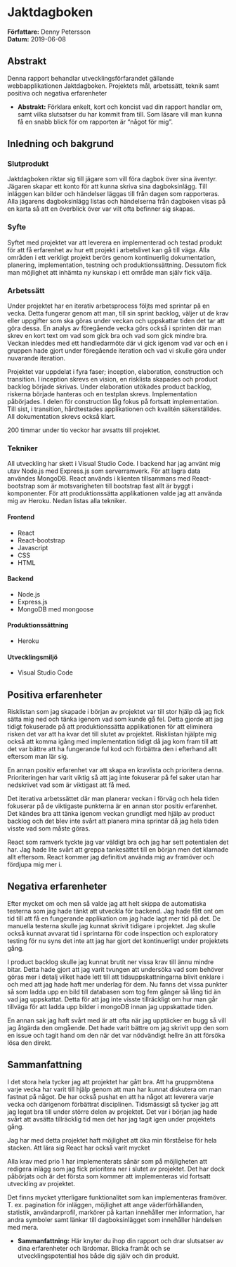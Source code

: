 # Jaktdagboken
**Författare:** Denny Petersson  
**Datum:** 2019-06-08  

## Abstrakt
Denna rapport behandlar utvecklingsförfarandet gällande webbapplikationen Jaktdagboken. Projektets mål, arbetssätt, teknik samt positiva och negativa erfarenheter 

-   **Abstrakt:**  Förklara enkelt, kort och koncist vad din rapport handlar om, samt vilka slutsatser du har kommit fram till. Som läsare vill man kunna få en snabb blick för om rapporten är “något för mig”.

## Inledning och bakgrund
### Slutprodukt
Jaktdagboken riktar sig till jägare som vill föra dagbok över sina äventyr. Jägaren skapar ett konto för att kunna skriva sina dagboksinlägg. Till inläggen kan bilder och händelser läggas till från dagen som rapporteras. Alla jägarens dagboksinlägg listas och händelserna från dagboken visas på en karta så att en överblick över var vilt ofta befinner sig skapas.

### Syfte
Syftet med projektet var att leverera en implementerad och testad produkt för att få erfarenhet av hur ett projekt i arbetslivet kan gå till väga. Alla områden i ett verkligt projekt berörs genom kontinuerlig dokumentation, planering, implementation, testning och produktionssättning. Dessutom fick man möjlighet att inhämta ny kunskap i ett område man själv fick välja.

### Arbetssätt
Under projektet har en iterativ arbetsprocess följts med sprintar på en vecka. Detta fungerar genom att man, till sin sprint backlog, väljer ut de krav eller uppgifter som ska göras under veckan och uppskattar tiden det tar att göra dessa. En analys av föregående vecka görs också i sprinten där man skrev en kort text om vad som gick bra och vad som gick mindre bra. Veckan inleddes med ett handledarmöte där vi gick igenom vad var och en i gruppen hade gjort under föregående iteration och vad vi skulle göra under nuvarande iteration.  

Projektet var uppdelat i fyra faser; inception, elaboration, construction och transition. I inception skrevs en vision, en risklista skapades och  product backlog började skrivas. Under elaboration utökades product backlog, riskerna började hanteras och en testplan skrevs. Implementation påbörjades. I delen för construction låg fokus på fortsatt implementation. Till sist, i transition, hårdtestades applikationen och kvalitén säkerställdes. All dokumentation skrevs också klart.

200 timmar under tio veckor har avsatts till projektet. 

### Tekniker
All utveckling har skett i Visual Studio Code. I backend har jag använt mig utav Node.js med Express.js som serverramverk. För att lagra data användes MongoDB. React används i klienten tillsammans med React-bootstrap som är motsvarigheten till bootstrap fast allt är byggt i komponenter. För att produktionssätta applikationen valde jag att använda mig av Heroku. Nedan listas alla tekniker.

#### Frontend
- React
- React-bootstrap
- Javascript
- CSS
- HTML
#### Backend
- Node.js
- Express.js
- MongoDB med mongoose
#### Produktionssättning
- Heroku
#### Utvecklingsmiljö
- Visual Studio Code

## Positiva erfarenheter
Risklistan som jag skapade i början av projektet var till stor hjälp då jag fick sätta mig ned och tänka igenom vad som kunde gå fel. Detta gjorde att jag tidigt fokuserade på att produktionssätta applikationen för att eliminera risken det var att ha kvar det till slutet av projektet. Risklistan hjälpte mig också att komma igång med implementation tidigt då jag kom fram till att det var bättre att ha fungerande ful kod och förbättra den i efterhand allt eftersom man lär sig.  

En annan positiv erfarenhet var att skapa en kravlista och prioritera denna. Prioriteringen har varit viktig så att jag inte fokuserar på fel saker utan har nedskrivet vad som är viktigast att få med. 

Det iterativa arbetssättet där man planerar veckan i förväg och hela tiden fokuserar på de viktigaste punkterna är en annan stor positiv erfarenhet. Det kändes bra att tänka igenom veckan grundligt med hjälp av product backlog och det blev inte svårt att planera mina sprintar då jag hela tiden visste vad som måste göras.

React som ramverk tyckte jag var väldigt bra och jag har sett potentialen det har. Jag hade lite svårt att greppa tankesättet till en början men det klarnade allt eftersom. React kommer jag definitivt använda mig av framöver och fördjupa mig mer i.

## Negativa erfarenheter
Efter mycket om och men så valde jag att helt skippa de automatiska testerna som jag hade tänkt att utveckla för backend. Jag hade fått ont om tid till att få en fungerande applikation om jag hade lagt mer tid på det. De manuella testerna skulle jag kunnat skrivit tidigare i projektet. Jag skulle också kunnat avvarat tid i sprintarna för code inspection och exploratory testing för nu syns det inte att jag har gjort det kontinuerligt under projektets gång.

I product backlog skulle jag kunnat brutit ner vissa krav till ännu mindre bitar. Detta hade gjort att jag varit tvungen att undersöka vad som behöver göras mer i detalj vilket hade lett till att tidsuppskattningarna blivit enklare i och med att jag hade haft mer underlag för dem. Nu fanns det vissa punkter så som ladda upp en bild till databasen som tog fem gånger så lång tid än vad jag uppskattat. Detta för att jag inte visste tillräckligt om hur man går tillväga för att ladda upp bilder i mongoDB innan jag uppskattade tiden.

En annan sak jag haft svårt med är att ofta när jag upptäcker en bugg så vill jag åtgärda den omgående. Det hade varit bättre om jag skrivit upp den som en issue och tagit hand om den när det var nödvändigt hellre än att försöka lösa den direkt.

## Sammanfattning
I det stora hela tycker jag att projektet har gått bra. Att ha gruppmötena varje vecka har varit till hjälp genom att man har kunnat diskutera om man fastnat på något. De har också pushat en att ha något att leverera varje vecka och därigenom förbättrat disciplinen. Tidsmässigt så tycker jag att jag legat bra till under större delen av projektet. Det var i början jag hade svårt att avsätta tillräcklig tid men det har jag tagit igen under projektets gång. 

Jag har med detta projektet haft möjlighet att öka min förståelse för hela stacken. Att lära sig React har också varit mycket 

Alla krav med prio 1 har implementerats sånär som på möjligheten att redigera inlägg som jag fick prioritera ner i slutet av projektet. Det har dock påbörjats och är det första som kommer att implementeras vid fortsatt utveckling av projektet.

Det finns mycket ytterligare funktionalitet som kan implementeras framöver. T. ex. pagination för inläggen, möjlighet att ange väderförhållanden, statistik, användarprofil, markörer på kartan innehåller mer information, har andra symboler samt länkar till dagboksinlägget som innehåller händelsen med mera.


-   **Sammanfattning:**  Här knyter du ihop din rapport och drar slutsatser av dina erfarenheter och lärdomar. Blicka framåt och se utvecklingspotential hos både dig själv och din produkt.
<!--stackedit_data:
eyJoaXN0b3J5IjpbNjY2NDg1MjI3LDExMzI4MDYxMDUsNjE3NT
I0MzMyLDEzNjE5MzAyNDIsMTk4NDM2ODI4MywxMTE3Nzc5NjYz
LDczMzM2MDM3LC0yMDI0Nzk4NDA3LC01MTc1MzQ3MTQsLTEyOD
MzMjI4NzcsLTc1NTg1NjI5OSwtNjAxNTQ5OTMxLC0xOTM3Mzgz
NDg5LDIwNTE1Mjk3OTBdfQ==
-->